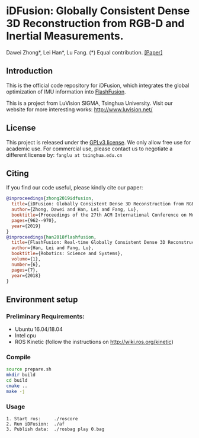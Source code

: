 # iDFusion: Globally Consistent Dense 3D Reconstruction from RGB-D and Inertial Measurements.

Dawei Zhong*, Lei Han*, Lu Fang. (\*) Equal contribution.
[[Paper]](https://dl.acm.org/doi/abs/10.1145/3343031.3351085) 


## Introduction
This is the official code repository for iDFusion, which integrates the global optimization of IMU information into [FlashFusion](https://github.com/THU-luvision/Flashfusion).

This is a project from LuVision SIGMA, Tsinghua University. Visit our website for more interesting works: http://www.luvision.net/

## License
This project is released under the [GPLv3 license](LICENSE). We only allow free use for academic use. For commercial use, please contact us to negotiate a different license by: `fanglu at tsinghua.edu.cn`

## Citing

If you find our code useful, please kindly cite our paper:

```bibtex
@inproceedings{zhong2019idfusion,
  title={iDFusion: Globally Consistent Dense 3D Reconstruction from RGB-D and Inertial Measurements},
  author={Zhong, Dawei and Han, Lei and Fang, Lu},
  booktitle={Proceedings of the 27th ACM International Conference on Multimedia},
  pages={962--970},
  year={2019}
}
@inproceedings{han2018flashfusion,
  title={FlashFusion: Real-time Globally Consistent Dense 3D Reconstruction using CPU Computing.},
  author={Han, Lei and Fang, Lu},
  booktitle={Robotics: Science and Systems},
  volume={1},
  number={6},
  pages={7},
  year={2018}
}

```

## Environment setup

### Preliminary Requirements:
* Ubuntu 16.04/18.04
* Intel cpu 
* ROS Kinetic (follow the instructions on http://wiki.ros.org/kinetic)

### Compile

```bash
source prepare.sh
mkdir build
cd build
cmake ..
make -j
```

### Usage 
```
1. Start ros:     ./roscore
2. Run iDFusion:  ./af
3. Publish data:  ./rosbag play 0.bag
```

